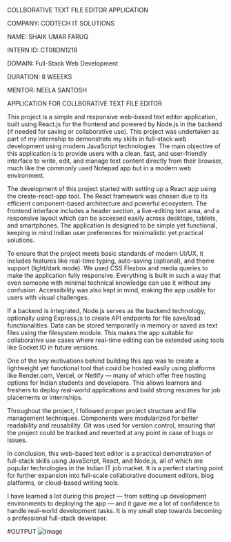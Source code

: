 COLLBORATIVE TEXT FILE EDITOR APPLICATION

COMPANY: CODTECH IT SOLUTIONS

NAME: SHAIK UMAR FARUQ

INTERN ID: CT08DN1218

DOMAIN: Full-Stack Web Development

DURATION: 8 WEEEKS

MENTOR: NEELA SANTOSH

APPLICATION FOR COLLBORATIVE TEXT FILE EDITOR

This project is a simple and responsive web-based text editor application, built using React.js for the frontend and powered by Node.js in the backend (if needed for saving or collaborative use). This project was undertaken as part of my internship to demonstrate my skills in full-stack web development using modern JavaScript technologies. The main objective of this application is to provide users with a clean, fast, and user-friendly interface to write, edit, and manage text content directly from their browser, much like the commonly used Notepad app but in a modern web environment.

The development of this project started with setting up a React app using the create-react-app tool. The React framework was chosen due to its efficient component-based architecture and powerful ecosystem. The frontend interface includes a header section, a live-editing text area, and a responsive layout which can be accessed easily across desktops, tablets, and smartphones. The application is designed to be simple yet functional, keeping in mind Indian user preferences for minimalistic yet practical solutions.

To ensure that the project meets basic standards of modern UI/UX, it includes features like real-time typing, auto-saving (optional), and theme support (light/dark mode). We used CSS Flexbox and media queries to make the application fully responsive. Everything is built in such a way that even someone with minimal technical knowledge can use it without any confusion. Accessibility was also kept in mind, making the app usable for users with visual challenges.

If a backend is integrated, Node.js serves as the backend technology, optionally using Express.js to create API endpoints for file save/load functionalities. Data can be stored temporarily in memory or saved as text files using the filesystem module. This makes the app suitable for collaborative use cases where real-time editing can be extended using tools like Socket.IO in future versions.

One of the key motivations behind building this app was to create a lightweight yet functional tool that could be hosted easily using platforms like Render.com, Vercel, or Netlify — many of which offer free hosting options for Indian students and developers. This allows learners and freshers to deploy real-world applications and build strong resumes for job placements or internships.

Throughout the project, I followed proper project structure and file management techniques. Components were modularized for better readability and reusability. Git was used for version control, ensuring that the project could be tracked and reverted at any point in case of bugs or issues.

In conclusion, this web-based text editor is a practical demonstration of full-stack skills using JavaScript, React, and Node.js, all of which are popular technologies in the Indian IT job market. It is a perfect starting point for further expansion into full-scale collaborative document editors, blog platforms, or cloud-based writing tools.

I have learned a lot during this project — from setting up development environments to deploying the app — and it gave me a lot of confidence to handle real-world development tasks. It is my small step towards becoming a professional full-stack developer.

#OUTPUT 
![Image](https://github.com/user-attachments/assets/2f287703-a64f-4b4e-9fde-e4c909631814)


